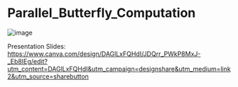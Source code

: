 # Parallel_Butterfly_Computation

![image](https://github.com/user-attachments/assets/366436ff-2a01-464b-afa2-db7f842c18ba)

Presentation Slides:
https://www.canva.com/design/DAGlLxFQHdI/JDQrr_PWkP8MxJ-_Eb8IEg/edit?utm_content=DAGlLxFQHdI&utm_campaign=designshare&utm_medium=link2&utm_source=sharebutton
